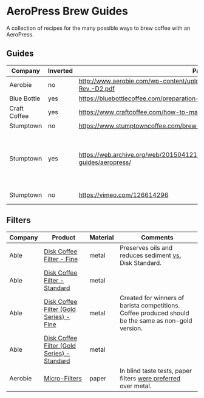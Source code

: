 # AeroPress Brew Guides

A collection of recipes for the many possible ways to brew coffee with an AeroPress.

## Guides

Company      | Inverted | Page | Published | Comments
------------ | -------- | ---- | --------- | --------
Aerobie      | no       | http://www.aerobie.com/wp-content/uploads/2016/03/AeroPress-Instr-English-Rev.-D2.pdf | March 2016 | ?
Blue Bottle  | yes      | https://bluebottlecoffee.com/preparation-guides/aeropress | ? | ?
Craft Coffee | yes      | https://www.craftcoffee.com/how-to-make-coffee/aeropress-brew-guide | ? | ?
Stumptown    | no       | https://www.stumptowncoffee.com/brew-guides/aeropress/ | ? | ?
Stumptown    | yes      | https://web.archive.org/web/20150412190314/http://stumptowncoffee.com/brew-guides/aeropress/ | ? | Stumptown originally recommended inverted style, but [switched](https://www.reddit.com/r/Coffee/comments/3i9kev/stumptown_inverted_method/) sometime in 2015.
Stumptown    | no       | https://vimeo.com/126614296 | May 2015 | ?

## Filters

Company | Product                                          | Material | Comments
------- | ------------------------------------------------ | -------- | --------
Able    | [Disk Coffee Filter - Fine][1]                   | metal    | Preserves oils and reduces sediment [vs.](http://ablebrewing.com/blogs/news/6087708-disk-fine-reviews) Disk Standard.
Able    | [Disk Coffee Filter - Standard][1]               | metal    |
Able    | [Disk Coffee Filter (Gold Series) - Fine][2]     | metal    | Created for winners of barista competitions.  Coffee produced should be the same as non-gold version.
Able    | [Disk Coffee Filter (Gold Series) - Standard][2] | metal    |
Aerobie | [Micro-Filters][3]                               | paper    | In blind taste tests, paper filters [were preferred][4] over metal.

[1]: http://ablebrewing.com/products/disk-coffee-filter
[2]: http://ablebrewing.com/products/gold-disk-coffee-filter-for-aeropress
[3]: http://www.aerobie.com/product/aeropress/
[4]: http://www.aerobie.com/aeropress/faqs/#filter-questions
